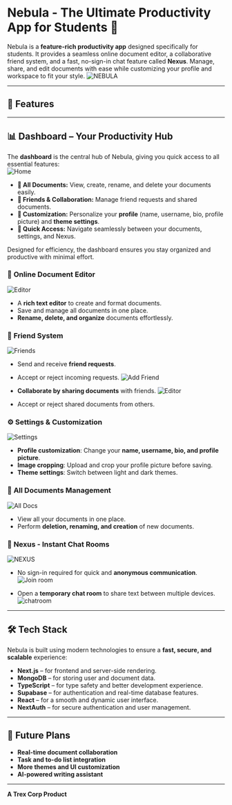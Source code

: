 # Nebula - The Ultimate Productivity App for Students 🚀

Nebula is a **feature-rich productivity app** designed specifically for students. It provides a seamless online document editor, a collaborative friend system, and a fast, no-sign-in chat feature called **Nexus**. Manage, share, and edit documents with ease while customizing your profile and workspace to fit your style.
![NEBULA](assets/landingpage.png)

---

## 🌟 Features
---  
## 📊 Dashboard – Your Productivity Hub  

The **dashboard** is the central hub of Nebula, giving you quick access to all essential features:  
![Home](assets/homeblue.png)

- **📁 All Documents:** View, create, rename, and delete your documents easily.  
- **👥 Friends & Collaboration:** Manage friend requests and shared documents.  
- **🎨 Customization:** Personalize your **profile** (name, username, bio, profile picture) and **theme settings**.  
- **🚀 Quick Access:** Navigate seamlessly between your documents, settings, and Nexus.  

Designed for efficiency, the dashboard ensures you stay organized and productive with minimal effort.  


### 📄 **Online Document Editor**
![Editor](assets/editor.png)
- A **rich text editor** to create and format documents.
- Save and manage all documents in one place.
- **Rename, delete, and organize** documents effortlessly.

### 🤝 **Friend System**
![Friends](assets/friends.png)
- Send and receive **friend requests**.
- Accept or reject incoming requests.
  ![Add Friend](assets/addfriend.png)

- **Collaborate by sharing documents** with friends.
![Editor](assets/share.png)

- Accept or reject shared documents from others.

### ⚙️ **Settings & Customization**
![Settings](assets/settings.png)

- **Profile customization**: Change your **name, username, bio, and profile picture**.
- **Image cropping**: Upload and crop your profile picture before saving.
- **Theme settings**: Switch between light and dark themes.

### 📂 **All Documents Management**
![All Docs](assets/alldocs.png)

- View all your documents in one place.
- Perform **deletion, renaming, and creation** of new documents.

### 💬 **Nexus - Instant Chat Rooms**
![NEXUS](assets/nexus.png)

- No sign-in required for quick and **anonymous communication**.
![Join room](assets/joinroom.png)


- Open a **temporary chat room** to share text between multiple devices.
![chatroom](assets/chatroom.png)


---

## 🛠️ Tech Stack

Nebula is built using modern technologies to ensure a **fast, secure, and scalable** experience:

- **Next.js** – for frontend and server-side rendering.
- **MongoDB** – for storing user and document data.
- **TypeScript** – for type safety and better development experience.
- **Supabase** – for authentication and real-time database features.
- **React** – for a smooth and dynamic user interface.
- **NextAuth** – for secure authentication and user management.

---


## 📌 Future Plans
- **Real-time document collaboration**
- **Task and to-do list integration**
- **More themes and UI customization**
- **AI-powered writing assistant**

---


**A Trex Corp Product**

